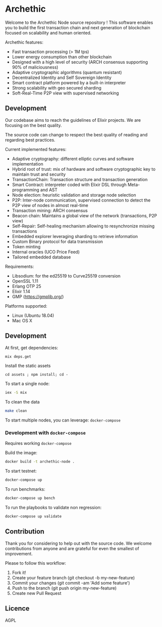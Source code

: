 # Archethic

Welcome to the Archethic Node source repository ! This software enables you to build the first transaction chain and next generation of blockchain focused on scalability and human oriented.

Archethic features:

- Fast transaction processing (> 1M tps)
- Lower energy consumption than other blockchain
- Designed with a high level of security (ARCH consensus supporting 90% of maliciousness)
- Adaptive cryptographic algorithms (quantum resistant)
- Decentralized Identity and Self Sovereign Identity
- Smart contract platform powered by a built-in interpreter
- Strong scalability with geo secured sharding
- Soft-Real-Time P2P view with supervised networking

## Development

Our codebase aims to reach the guidelines of Elixir projects.
We are focusing on the best quality.

The source code can change to respect the best quality of reading and regarding best practices.

Current implemented features:

- Adaptive cryptography: different elliptic curves and software implementation
- Hybrid root of trust: mix of hardware and software cryptographic key to maintain trust and security
- TransactionChain: Transaction structure and transaction generation
- Smart Contract: interpreter coded with Elixir DSL through Meta-programming and AST
- Node election: heuristic validation and storage node selection
- P2P: Inter-node communication, supervised connection to detect the P2P view of nodes in almost real-time
- Transaction mining: ARCH consensus
- Beacon chain: Maintains a global view of the network (transactions, P2P view) 
- Self-Repair: Self-healing mechanism allowing to resynchronize missing transactions
- Embedded explorer leveraging sharding to retrieve information
- Custom Binary protocol for data transmission
- Token minting
- Internal oracles (UCO Price Feed)
- Tailored embedded database

Requirements:

- Libsodium: for the ed25519 to Curve25519 conversion
- OpenSSL 1.11
- Erlang OTP 25
- Elixir 1.14
- GMP (https://gmplib.org/)

Platforms supported:

- Linux (Ubuntu 18.04)
- Mac OS X

## Development

At first, get dependencies:

```bash
mix deps.get
```

Install the static assets

```
cd assets ; npm install; cd -
```

To start a single node:

```bash
iex -S mix
```

To clean the data

```bash
make clean
```

To start multiple nodes, you can leverage: `docker-compose`

### Development with `docker-compose`

Requires working `docker-compose`

Build the image:

```bash
docker build -t archethic-node .
```

To start testnet:

```bash
docker-compose up
```

To run benchmarks:

```bash
docker-compose up bench
```

To run the playbooks to validate non regression:

```bash
docker-compose up validate
```

## Contribution

Thank you for considering to help out with the source code.
We welcome contributions from anyone and are grateful for even the smallest of improvement.

Please to follow this workflow:

1. Fork it!
2. Create your feature branch (git checkout -b my-new-feature)
3. Commit your changes (git commit -am 'Add some feature')
4. Push to the branch (git push origin my-new-feature)
5. Create new Pull Request

## Licence

AGPL

